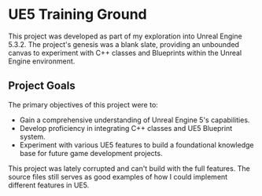 # UE5 Training Ground

This project was developed as part of my exploration into Unreal Engine 5.3.2. The project's genesis was a blank slate, providing an unbounded canvas to experiment with C++ classes and Blueprints within the Unreal Engine environment.

## Project Goals
The primary objectives of this project were to:
- Gain a comprehensive understanding of Unreal Engine 5's capabilities.
- Develop proficiency in integrating C++ classes and UE5 Blueprint system.
- Experiment with various UE5 features to build a foundational knowledge base for future game development projects.

This project was lately corrupted and can't build with the full features. The source files still serves as good examples of how I could implement different features in UE5.
